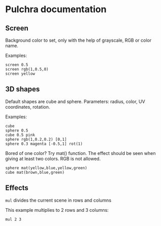 # Pulchra documentation

## Screen
Background color to set, only with the help of grayscale, RGB or color name.

Examples:
```
screen 0.5
screen rgb(1,0.5,0)
screen yellow
```
## 3D shapes
Default shapes are cube and sphere.
Parameters: radius, color, UV coordinates, rotation.

Examples:
```
cube
sphere 0.5
cube 0.5 pink
sphere rgb(1,0.2,0.2) [0,1]
sphere 0.3 magenta [-0.5,1] rot(1) 
```
Bored of one color?
Try mat() function. The effect should be seen when giving at least two colors.
RGB is not allowed.
```
sphere mat(yellow,blue,yellow,green)
cube mat(brown,blue,green)
```
## Effects
`mul` divides the current scene in rows and columns

This example multiplies to 2 rows and 3 columns:
```
mul 2 3
```
